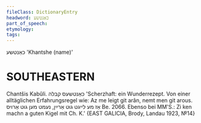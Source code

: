 ```yaml
---
fileClass: DictionaryEntry
headword: כאַנטשע
part_of_speech: 
etymology: 
tags: 
---
```

כאַנטשע
'Khantshe (name)'

SOUTHEASTERN
==============

Chantšis Kabûli. כאַנטשעס קבלה 'Scherzhaft: ein Wunderrezept. Von einer alltäglichen Erfahrungsregel wie: Az me leigt git arân, nemt men git arous. אַז מע לייגט גוט אַרײַן, נעמט מען גוט אַרויס  Be. 2066. Ebenso bei MM'S.: Zi ken machn a guten Kigel mit Ch. K.' {EAST GALICIA, Brody, Landau 1923, №14}